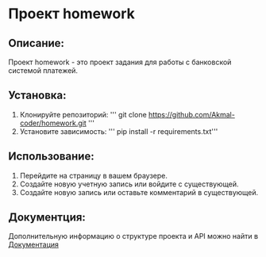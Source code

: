 # Проект homework
## Описание:
Проект homework - это проект задания для работы с банковской системой платежей.
## Установка:
1. Клонируйте репозиторий:
'''
git clone https://github.com/Akmal-coder/homework.git
'''
2. Установите зависимость:
'''
pip install -r requirements.txt'''
## Использование:
1. Перейдите на страницу в вашем браузере.
2. Создайте новую учетную запись или войдите с существующей.
3. Создайте новую запись или оставьте комментарий в существующей.
## Документция:

Дополнительную информацию о структуре проекта и API можно найти в [Документация](./docs/README.md)
